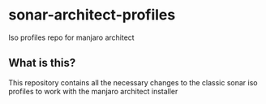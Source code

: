 # sonar-architect-profiles
Iso profiles repo for manjaro architect
## What is  this?
This repository contains all the necessary changes to the classic sonar iso profiles to work with the manjaro architect installer
